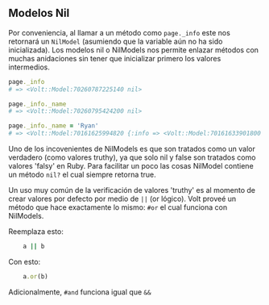 ## Modelos Nil

Por conveniencia, al llamar a un método como ```page._info``` este nos retornará un ```NilModel``` (asumiendo que la variable aún no ha sido inicializada). Los modelos nil o NilModels nos permite enlazar métodos con muchas anidaciones sin tener que inicializar primero los valores intermedios.

```ruby
page._info
# => <Volt::Model:70260787225140 nil>

page._info._name
# => <Volt::Model:70260795424200 nil>

page._info._name = 'Ryan'
# => <Volt::Model:70161625994820 {:info => <Volt::Model:70161633901800 {:name => "Ryan"}>}>
```

Uno de los incovenientes de NilModels es que son tratados como un valor verdadero (como valores truthy), ya que solo nil y false son tratados como valores 'falsy' en Ruby. Para facilitar un poco las cosas NilModel contiene un método ```nil?``` el cual siempre retorna true.

Un uso muy común de la verificación de valores 'truthy' es al momento de crear valores por defecto por medio de ```||``` (or lógico). Volt proveé un método que hace exactamente lo mismo: ```#or``` el cual funciona con NilModels.

Reemplaza esto:

```ruby
    a || b
```

Con esto:

```ruby
    a.or(b)
```

Adicionalmente, ```#and``` funciona igual que ```&&```
